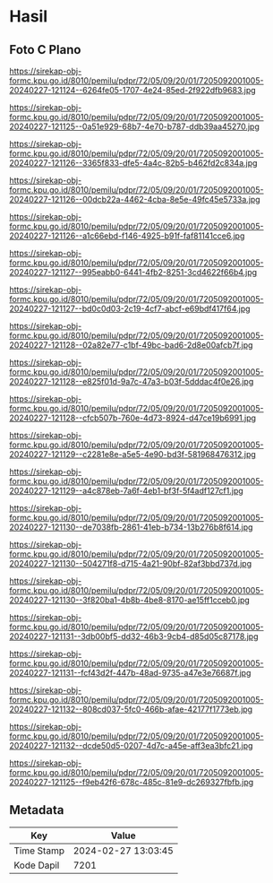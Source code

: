 # Hasil

## Foto C Plano

https://sirekap-obj-formc.kpu.go.id/8010/pemilu/pdpr/72/05/09/20/01/7205092001005-20240227-121124--6264fe05-1707-4e24-85ed-2f922dfb9683.jpg

https://sirekap-obj-formc.kpu.go.id/8010/pemilu/pdpr/72/05/09/20/01/7205092001005-20240227-121125--0a51e929-68b7-4e70-b787-ddb39aa45270.jpg

https://sirekap-obj-formc.kpu.go.id/8010/pemilu/pdpr/72/05/09/20/01/7205092001005-20240227-121126--3365f833-dfe5-4a4c-82b5-b462fd2c834a.jpg

https://sirekap-obj-formc.kpu.go.id/8010/pemilu/pdpr/72/05/09/20/01/7205092001005-20240227-121126--00dcb22a-4462-4cba-8e5e-49fc45e5733a.jpg

https://sirekap-obj-formc.kpu.go.id/8010/pemilu/pdpr/72/05/09/20/01/7205092001005-20240227-121126--a1c66ebd-f146-4925-b91f-faf81141cce6.jpg

https://sirekap-obj-formc.kpu.go.id/8010/pemilu/pdpr/72/05/09/20/01/7205092001005-20240227-121127--995eabb0-6441-4fb2-8251-3cd4622f66b4.jpg

https://sirekap-obj-formc.kpu.go.id/8010/pemilu/pdpr/72/05/09/20/01/7205092001005-20240227-121127--bd0c0d03-2c19-4cf7-abcf-e69bdf417f64.jpg

https://sirekap-obj-formc.kpu.go.id/8010/pemilu/pdpr/72/05/09/20/01/7205092001005-20240227-121128--02a82e77-c1bf-49bc-bad6-2d8e00afcb7f.jpg

https://sirekap-obj-formc.kpu.go.id/8010/pemilu/pdpr/72/05/09/20/01/7205092001005-20240227-121128--e825f01d-9a7c-47a3-b03f-5dddac4f0e26.jpg

https://sirekap-obj-formc.kpu.go.id/8010/pemilu/pdpr/72/05/09/20/01/7205092001005-20240227-121128--cfcb507b-760e-4d73-8924-d47ce19b6991.jpg

https://sirekap-obj-formc.kpu.go.id/8010/pemilu/pdpr/72/05/09/20/01/7205092001005-20240227-121129--c2281e8e-a5e5-4e90-bd3f-581968476312.jpg

https://sirekap-obj-formc.kpu.go.id/8010/pemilu/pdpr/72/05/09/20/01/7205092001005-20240227-121129--a4c878eb-7a6f-4eb1-bf3f-5f4adf127cf1.jpg

https://sirekap-obj-formc.kpu.go.id/8010/pemilu/pdpr/72/05/09/20/01/7205092001005-20240227-121130--de7038fb-2861-41eb-b734-13b276b8f614.jpg

https://sirekap-obj-formc.kpu.go.id/8010/pemilu/pdpr/72/05/09/20/01/7205092001005-20240227-121130--504271f8-d715-4a21-90bf-82af3bbd737d.jpg

https://sirekap-obj-formc.kpu.go.id/8010/pemilu/pdpr/72/05/09/20/01/7205092001005-20240227-121130--3f820ba1-4b8b-4be8-8170-ae15ff1cceb0.jpg

https://sirekap-obj-formc.kpu.go.id/8010/pemilu/pdpr/72/05/09/20/01/7205092001005-20240227-121131--3db00bf5-dd32-46b3-9cb4-d85d05c87178.jpg

https://sirekap-obj-formc.kpu.go.id/8010/pemilu/pdpr/72/05/09/20/01/7205092001005-20240227-121131--fcf43d2f-447b-48ad-9735-a47e3e76687f.jpg

https://sirekap-obj-formc.kpu.go.id/8010/pemilu/pdpr/72/05/09/20/01/7205092001005-20240227-121132--808cd037-5fc0-466b-afae-42177f1773eb.jpg

https://sirekap-obj-formc.kpu.go.id/8010/pemilu/pdpr/72/05/09/20/01/7205092001005-20240227-121132--dcde50d5-0207-4d7c-a45e-aff3ea3bfc21.jpg

https://sirekap-obj-formc.kpu.go.id/8010/pemilu/pdpr/72/05/09/20/01/7205092001005-20240227-121125--f9eb42f6-678c-485c-81e9-dc269327fbfb.jpg


## Metadata

| Key        | Value               |
| ---------- | ------------------- |
| Time Stamp | 2024-02-27 13:03:45 |
| Kode Dapil | 7201                |



